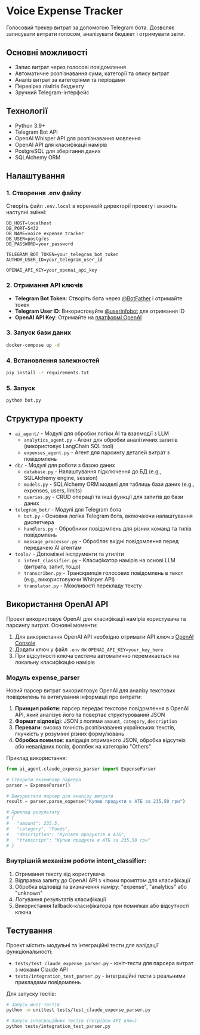 # Voice Expense Tracker

Голосовий трекер витрат за допомогою Telegram бота. Дозволяє записувати витрати голосом, аналізувати бюджет і отримувати звіти.

## Основні можливості

- Запис витрат через голосові повідомлення
- Автоматичне розпізнавання суми, категорії та опису витрат
- Аналіз витрат за категоріями та періодами
- Перевірка лімітів бюджету
- Зручний Telegram-інтерфейс

## Технології

- Python 3.9+
- Telegram Bot API
- OpenAI Whisper API для розпізнавання мовлення
- OpenAI API для класифікації намірів
- PostgreSQL для зберігання даних
- SQLAlchemy ORM

## Налаштування

### 1. Створення .env файлу

Створіть файл `.env.local` в кореневій директорії проекту і вкажіть наступні змінні:

```
DB_HOST=localhost
DB_PORT=5432
DB_NAME=voice_expense_tracker
DB_USER=postgres
DB_PASSWORD=your_password

TELEGRAM_BOT_TOKEN=your_telegram_bot_token
AUTHOR_USER_ID=your_telegram_user_id

OPENAI_API_KEY=your_openai_api_key
```

### 2. Отримання API ключів

- **Telegram Bot Token**: Створіть бота через [@BotFather](https://t.me/BotFather) і отримайте токен
- **Telegram User ID**: Використовуйте [@userinfobot](https://t.me/userinfobot) для отримання ID
- **OpenAI API Key**: Отримайте на [платформі OpenAI](https://platform.openai.com/)


### 3. Запуск бази даних

```bash
docker-compose up -d
```

### 4. Встановлення залежностей

```bash
pip install -r requirements.txt
```

### 5. Запуск

```bash
python bot.py
```

## Структура проекту

- `ai_agent/` - Модулі для обробки логіки AI та взаємодії з LLM
  - `analytics_agent.py` - Агент для обробки аналітичних запитів (використовує LangChain SQL tool)
  - `expenses_agent.py` - Агент для парсингу деталей витрат з повідомлень
- `db/` - Модулі для роботи з базою даних
  - `database.py` - Налаштування підключення до БД (e.g., SQLAlchemy engine, session)
  - `models.py` - SQLAlchemy ORM моделі для таблиць бази даних (e.g., expenses, users, limits)
  - `queries.py` - CRUD операції та інші функції для запитів до бази даних
- `telegram_bot/` - Модулі для Telegram бота
  - `bot.py` - Основна логіка Telegram бота, включаючи налаштування диспетчера
  - `handlers.py` - Обробники повідомлень для різних команд та типів повідомлень
  - `message_processor.py` - Обробляє вхідні повідомлення перед передачею AI агентам
- `tools/` - Допоміжні інструменти та утиліти
  - `intent_classifier.py` - Класифікатор намірів на основі LLM (витрата, запит, тощо)
  - `transcriber.py` - Транскрипція голосових повідомлень в текст (e.g., використовуючи Whisper API)
  - `translator.py` - Можливості перекладу тексту

## Використання OpenAI API

Проект використовує OpenAI для класифікації намірів користувача та парсингу витрат. Основні моменти:

1. Для використання OpenAI API необхідно отримати API ключ з [OpenAI Console](https://platform.openai.com/)
2. Додати ключ у файл `.env` як `OPENAI_API_KEY=your_key_here`
3. При відсутності ключа система автоматично перемикається на локальну класифікацію намірів

### Модуль expense_parser

Новий парсер витрат використовує OpenAI для аналізу текстових повідомлень та витягування інформації про витрати:

1. **Принцип роботи**: парсер передає текстове повідомлення в OpenAI API, який аналізує його та повертає структурований JSON
2. **Формат відповіді**: JSON з полями `amount`, `category`, `description`
3. **Переваги**: висока точність розпізнавання українських текстів, гнучкість у розумінні різних формулювань
4. **Обробка помилок**: валідація отриманого JSON, обробка відсутніх або невалідних полів, фоллбек на категорію "Others"

Приклад використання:
```python
from ai_agent.claude_expense_parser import ExpenseParser

# Створити екземпляр парсера
parser = ExpenseParser()

# Використати парсер для аналізу витрати
result = parser.parse_expense("Купив продукти в АТБ за 235,50 грн")

# Приклад результату
# {
#   "amount": 235.5,
#   "category": "Foods",
#   "description": "Купівля продуктів в АТБ",
#   "transcript": "Купив продукти в АТБ за 235,50 грн"
# }
```

### Внутрішній механізм роботи intent_classifier:

1. Отримання тексту від користувача
2. Відправка запиту до OpenAI API з чітким промптом для класифікації
3. Обробка відповіді та визначення наміру: "expense", "analytics" або "unknown"
4. Логування результатів класифікації
5. Використання fallback-класифікатора при помилках або відсутності ключа

## Тестування

Проект містить модульні та інтеграційні тести для валідації функціональності:

- `tests/test_claude_expense_parser.py` - юніт-тести для парсера витрат з моками Claude API
- `tests/integration_test_parser.py` - інтеграційні тести з реальними прикладами повідомлень

Для запуску тестів:

```bash
# Запуск юніт-тестів
python -m unittest tests/test_claude_expense_parser.py

# Запуск інтеграційних тестів (потрібен API ключ)
python tests/integration_test_parser.py
